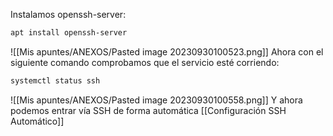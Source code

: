 Instalamos openssh-server:
```bash
apt install openssh-server
```
![[Mis apuntes/ANEXOS/Pasted image 20230930100523.png]]
Ahora con el siguiente comando comprobamos que el servicio esté corriendo:
```bash
systemctl status ssh
```
![[Mis apuntes/ANEXOS/Pasted image 20230930100558.png]]
Y ahora podemos entrar vía SSH de forma automática [[Configuración SSH Automático]]

